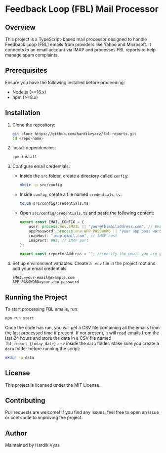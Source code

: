 # Feedback Loop (FBL) Mail Processor

## Overview
This project is a TypeScript-based mail processor designed to handle Feedback Loop (FBL) emails from providers like Yahoo and Microsoft. It connects to an email account via IMAP and processes FBL reports to help manage spam complaints.

## Prerequisites
Ensure you have the following installed before proceeding:
- Node.js (>=16.x)
- npm (>=8.x)

## Installation

1. Clone the repository:
   ```sh
   git clone https://github.com/hardikvyazz/fbl-reports.git
   cd <repo-name>
   ```

2. Install dependencies:
   ```sh
   npm install
   ```

3. Configure email credentials:
   - Inside the `src` folder, create a directory called `config`:
     ```sh
     mkdir -p src/config
     ```
   - Inside `config`, create a file named `credentials.ts`:
     ```sh
     touch src/config/credentials.ts
     ```
   - Open `src/config/credentials.ts` and paste the following content:
     ```typescript
     export const EMAIL_CONFIG = {
         user: process.env.EMAIL || "your@fblmailaddress.com", // Email address
         appPassword: process.env.APP_PASSWORD || "your app pass word", // App password
         imapHost: "imap.gmail.com", // IMAP host
         imapPort: 993, // IMAP port
     };

     export const reporterAddress = ""; //specify the email you are getting fbl from
     ```

4. Set up environment variables:
   Create a `.env` file in the project root and add your email credentials:
   ```env
   EMAIL=your-email@example.com
   APP_PASSWORD=your-app-password
   ```

## Running the Project
To start processing FBL emails, run:
```sh
npm run start
```

Once the code has run, you will get a CSV file containing all the emails from the last processed time if present. If not present, it will read emails from the last 24 hours and store the data in a CSV file named `fbl_report_{today_date}.csv` inside the `data` folder. Make sure you create a `data` folder before running the script:
```sh
mkdir -p data
```

## License
This project is licensed under the MIT License.

## Contributing
Pull requests are welcome! If you find any issues, feel free to open an issue or contribute to improving the project.

## Author
Maintained by Hardik Vyas